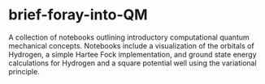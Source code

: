 # brief-foray-into-QM
A collection of notebooks outlining introductory computational quantum mechanical concepts. Notebooks include a visualization of the orbitals of Hydrogen, a simple Hartee Fock implementation, and ground state energy calculations for Hydrogen and a square potential well using the variational principle. 
